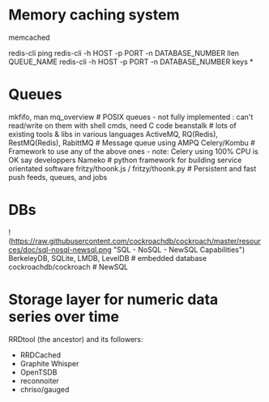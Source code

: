 # Memory caching system
memcached

redis-cli ping
redis-cli -h HOST -p PORT -n DATABASE_NUMBER llen QUEUE_NAME
redis-cli -h HOST -p PORT -n DATABASE_NUMBER keys \*

# Queues
mkfifo, man mq_overview # POSIX queues - not fully implemented : can't read/write on them with shell cmds, need C code
beanstalk # lots of existing tools & libs in various languages
ActiveMQ, RQ(Redis), RestMQ(Redis), RabittMQ # Message queue using AMPQ
Celery/Kombu # Framework to use any of the above ones - note: Celery using 100% CPU is OK say developpers
Nameko # python framework for building service orientated software
fritzy/thoonk.js / fritzy/thoonk.py # Persistent and fast push feeds, queues, and jobs

# DBs
!(https://raw.githubusercontent.com/cockroachdb/cockroach/master/resources/doc/sql-nosql-newsql.png "SQL - NoSQL - NewSQL Capabilities")
BerkeleyDB, SQLite, LMDB, LevelDB # embedded database
cockroachdb/cockroach # NewSQL

# Storage layer for numeric data series over time
RRDtool (the ancestor) and its followers:
- RRDCached
- Graphite Whisper
- OpenTSDB
- reconnoiter
- chriso/gauged

